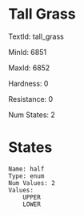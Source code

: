 # Tall Grass

TextId: tall_grass

MinId: 6851

MaxId: 6852

Hardness: 0

Resistance: 0


Num States: 2

# States
```
Name: half
Type: enum
Num Values: 2
Values:
    UPPER
    LOWER
```